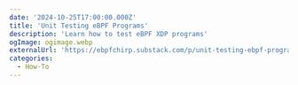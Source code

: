 ```yaml
---
date: '2024-10-25T17:00:00.000Z'
title: 'Unit Testing eBPF Programs'
description: 'Learn how to test eBPF XDP programs'
ogImage: ogimage.webp
externalUrl: 'https://ebpfchirp.substack.com/p/unit-testing-ebpf-programs'
categories:
  - How-To
---
```


